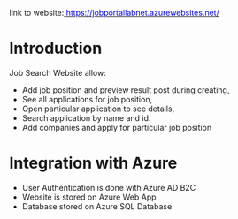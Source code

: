 link to website:[<span style="color:blue"> https://jobportallabnet.azurewebsites.net/</span>](https://jobportallabnet.azurewebsites.net/)<br/>


# Introduction 
Job Search Website allow: <br/>
- Add job position and preview result post during creating,<br/>
- See all applications for job position,<br/>
- Open particular application to see details,<br/>
- Search application by name and id. <br/>
- Add companies and apply for particular job position<br/>

# Integration with Azure
- User Authentication is done with Azure AD B2C<br/>
- Website is stored on Azure Web App<br/>
- Database  stored on Azure SQL Database<br/>
